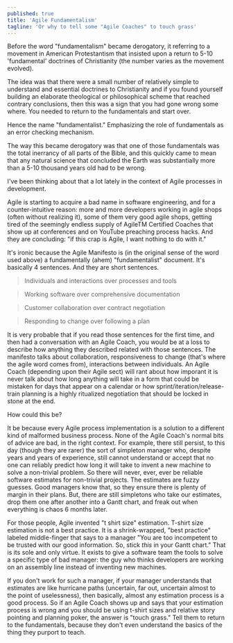 ```yaml
---
published: true
title: 'Agile Fundamentalism'
tagline: 'Or why to tell some "Agile Coaches" to touch grass'
---
```


Before the word "fundamentalism" became derogatory, it referring to a movement in American Protestantism that insisted upon a return to 5-10 'fundamental' doctrines of Christianity (the number varies as the movement evolved).

The idea was that there were a small number of relatively simple to understand and essential doctrines to Christianity and if you found yourself building an elaborate theological or philosophical scheme that reached contrary conclusions, then this was a sign that you had gone wrong some where. You needed to return to the fundamentals and start over.

Hence the name "fundamentalist." Emphasizing the role of fundamentals as an error checking mechanism.

The way this became derogatory was that one of those fundamentals was the total inerrancy of all parts of the Bible, and this quickly came to mean that any natural science that concluded the Earth was substantially more than a 5-10 thousand years old had to be wrong. 

I've been thinking about that a lot lately in the context of Agile processes in development.

<!-- more -->

Agile is starting to acquire a bad name in software engineering, and for a counter-intuitive reason: more and more developers working in agile shops (often without realizing it), some of them very good agile shops, getting tired of the seemingly endless supply of AgileTM Certified Coaches that show up at conferences and on YouTube preaching process hacks. And they are concluding: "if this crap is Agile, I want nothing to do with it."

It's ironic because the Agile Manifesto is (in the original sense of the word used above) a fundamentally (ahem) "fundamentalist" document. It's basically 4 sentences. And they are short sentences. 

> Individuals and interactions over processes and tools

> Working software over comprehensive documentation

> Customer collaboration over contract negotiation

> Responding to change over following a plan

It is very probable that if you read those sentences for the first time, and then had a conversation with an Agile Coach, you would be at a loss to describe how anything they described related with those sentences. The manifesto talks about collaboration, responsiveness to change (that's where the agile word comes from), interactions between individuals. An Agile Coach (depending upon their Agile sect) will rant about how imporant it is never talk about how long anything will take in a form that could be mistaken for days that appear on a calendar or how sprint/iteration/release-train planning is a highly ritualized negotiation that should be locked in stone at the end. 

How could this be? 

It be because every Agile process implementation is a solution to a different kind of malformed business process. None of the Agile Coach's normal bits of advice are bad, in the right context. For example, there still persist, to this day (though they are rarer) the sort of simpleton manager who, despite years and years of experience, still cannot understand or accept that no one can reliably predict how long it will take to invent a new machine to solve a non-trivial problem. So there will never, ever, ever be reliable software estimates for non-trivial projects. The estimates are fuzzy guesses. Good managers know that, so they ensure there is plenty of margin in their plans. But, there are still simpletons who take our estimates, drop them one after another into a Gantt chart, and freak out when everything is chaos 6 months later. 
  
For those people, Agile invented "t shirt size" estimation. T-shirt size estimation is not a best practice. It is a shrink-wrapped, "best practice" labeled middle-finger that says to a manager "You are too incompetent to be trusted with our good information. So, stick *this* in your Gantt chart." That is its sole and only virtue. It exists to give a software team the tools to solve a specific type of bad manager: the guy who thinks developers are working on an assembly line instead of inventing new machines. 

If you don't work for such a manager, if your manager understands that estimates are like hurricane paths (uncertain, far out, uncertain almost to the point of uselessness), then basically, almost any estimation process is a good process. So if an Agile Coach shows up and says that your estimation process is wrong and you should be using t-shirt sizes and relative story pointing and planning poker, the answer is "touch grass." Tell them to return to the fundamentals, because they don't even understand the basics of the thing they purport to teach.





